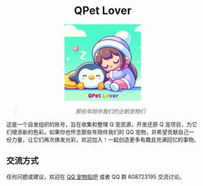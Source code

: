 # <div style="text-align: center;">QPet Lover</div>

<div style="text-align: center;">
  <img src="assets/imgs/pngs/QPetLover.png" alt="logo" style="max-width: 200px;">
</div>

<div style="text-align: center; font-style: italic; color: #555;">
  <blockquote>那些年陪伴我们的企鹅宠物们</blockquote>
</div>

这是一个自发组织的账号，旨在收集和整理 Q 宠资源，开发还原 Q 宠项目，为它们增添新的色彩。如果你也怀念那些年陪伴我们的 QQ 宠物，并希望贡献自己一份力量，让它们再次焕发光彩，欢迎加入！一起创造更多有趣且充满回忆的事物。

## 交流方式

任何问题或建议，欢迎在 [QQ 宠物贴吧](https://tieba.baidu.com/f?kw=qq%E5%AE%A0%E7%89%A9) 或者 QQ 群 608723195 交流讨论。